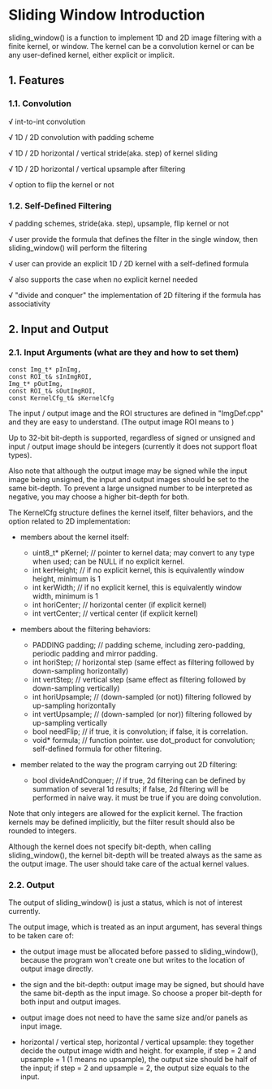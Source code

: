 # Sliding Window Introduction

sliding_window() is a function to implement 1D and 2D image filtering with a finite kernel, or window. The kernel can be a convolution kernel or can be any user-defined kernel, either explicit or implicit.

## 1. Features

### 1.1. Convolution

√ int-to-int convolution

√ 1D / 2D convolution with padding scheme

√ 1D / 2D horizontal / vertical stride(aka. step) of kernel sliding

√ 1D / 2D horizontal / vertical upsample after filtering

√ option to flip the kernel or not

### 1.2. Self-Defined Filtering

√ padding schemes, stride(aka. step), upsample, flip kernel or not

√ user provide the formula that defines the filter in the single window, then sliding_window() will perform the filtering

√ user can provide an explicit 1D / 2D kernel with a self-defined formula

√ also supports the case when no explicit kernel needed

√ "divide and conquer" the implementation of 2D filtering if the formula has associativity

## 2. Input and Output

### 2.1. Input Arguments (what are they and how to set them)

    const Img_t* pInImg,
    const ROI_t& sInImgROI,
    Img_t* pOutImg, 
    const ROI_t& sOutImgROI, 
    const KernelCfg_t& sKernelCfg

The input / output image and the ROI structures are defined in "ImgDef.cpp" and they are easy to understand. (The output image ROI means to )

Up to 32-bit bit-depth is supported, regardless of signed or unsigned and input / output image should be integers (currently it does not support float types). 

Also note that although the output image may be signed while the input image being unsigned, the input and output images should be set to the same bit-depth. To prevent a large unsigned number to be interpreted as negative, you may choose a higher bit-depth for both.

The KernelCfg structure defines the kernel itself, filter behaviors, and the option related to 2D implementation:

* members about the kernel itself:

    *    uint8_t* pKernel; // pointer to kernel data; may convert to any type when used; can be NULL if no explicit kernel.
    *    int kerHeight; // if no explicit kernel, this is equivalently window height, minimum is 1
    *    int kerWidth; // if no explicit kernel, this is equivalently window width, minimum is 1
    *    int horiCenter; // horizontal center (if explicit kernel)
    *    int vertCenter; // vertical center (if explicit kernel)

* members about the filtering behaviors:

    *   PADDING padding; // padding scheme, including zero-padding, periodic padding and mirror padding.
    *   int horiStep; // horizontal step (same effect as filtering followed by down-sampling horizontally)
    *   int vertStep; // vertical step (same effect as filtering followed by down-sampling vertically)
    *   int horiUpsample; // (down-sampled (or not)) filtering followed by up-sampling horizontally
    *   int vertUpsample; // (down-sampled (or nor)) filtering followed by up-sampling vertically
    *   bool needFlip; // if true, it is convolution; if false, it is correlation.
    *   void* formula; // function pointer. use dot_product for convolution; self-defined formula for other filtering.
  
* member related to the way the program carrying out 2D filtering:

    *   bool divideAndConquer; // if true, 2d filtering can be defined by summation of several 1d results; if false, 2d filtering will be performed in naive way. it must be true if you are doing convolution.

Note that only integers are allowed for the explicit kernel. The fraction kernels may be defined implicitly, but the filter result should also be rounded to integers.

Although the kernel does not specify bit-depth, when calling sliding_window(), the kernel bit-depth will be treated always as the same as the output image. The user should take care of the actual kernel values.

### 2.2. Output

The output of sliding_window() is just a status, which is not of interest currently.

The output image, which is treated as an input argument, has several things to be taken care of:

* the output image must be allocated before passed to sliding_window(), because the program won't create one but writes to the location of output image directly.

* the sign and the bit-depth: output image may be signed, but should have the same bit-depth as the input image. So choose a proper bit-depth for both input and output images.

* output image does not need to have the same size and/or panels as input image.
  
* horizontal / vertical step, horizontal / vertical upsample: they together decide the output image width and height. for example, if step = 2 and upsample = 1 (1 means no upsample), the output size should be half of the input; if step = 2 and upsample = 2, the output size equals to the input.


